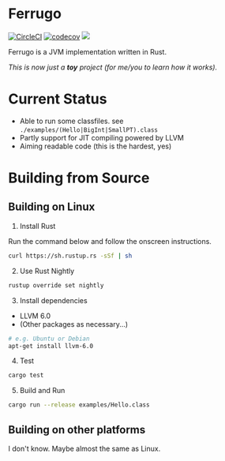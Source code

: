 # Ferrugo

[![CircleCI](https://circleci.com/gh/maekawatoshiki/ferrugo.svg?style=shield)](https://circleci.com/gh/maekawatoshiki/ferrugo)
[![codecov](https://codecov.io/gh/maekawatoshiki/ferrugo/branch/master/graph/badge.svg)](https://codecov.io/gh/maekawatoshiki/ferrugo)
[![](http://img.shields.io/badge/license-MIT-blue.svg)](./LICENSE)

Ferrugo is a JVM implementation written in Rust.

*This is now just a **toy** project (for me/you to learn how it works).*



# Current Status

- Able to run some classfiles. see ``./examples/(Hello|BigInt|SmallPT).class``
- Partly support for JIT compiling powered by LLVM
- Aiming readable code (this is the hardest, yes)

# Building from Source

## Building on Linux

1. Install Rust

  Run the command below and follow the onscreen instructions. 

```sh
curl https://sh.rustup.rs -sSf | sh
```

2. Use Rust Nightly

```sh
rustup override set nightly
```

3. Install dependencies
  - LLVM 6.0
  - (Other packages as necessary...)

```sh
# e.g. Ubuntu or Debian
apt-get install llvm-6.0
```

4. Test 

```sh
cargo test
```

5. Build and Run

```sh
cargo run --release examples/Hello.class
```

## Building on other platforms

I don't know. Maybe almost the same as Linux.
